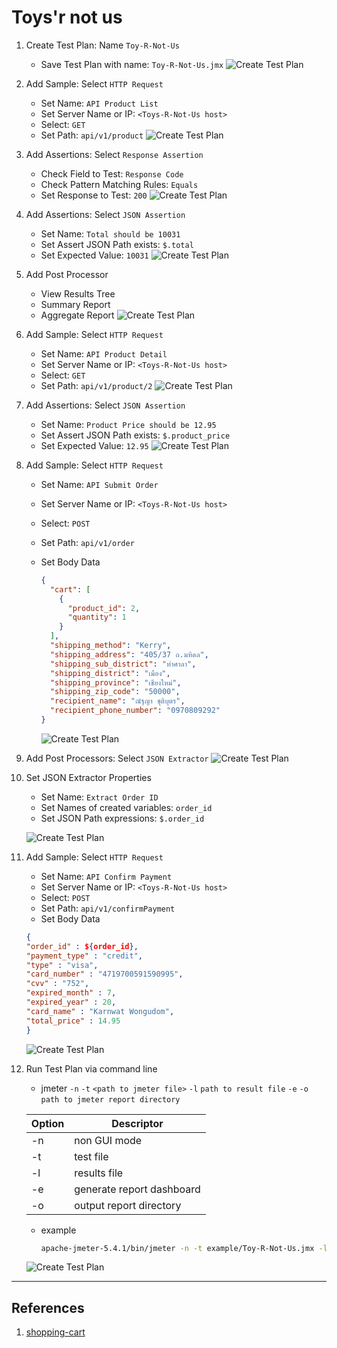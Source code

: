 # Toys'r not us

1. Create Test Plan: Name `Toy-R-Not-Us`
   - Save Test Plan with name: `Toy-R-Not-Us.jmx`
     ![Create Test Plan](./images/toys-r-not-us/toys-r-not-us-01.png)
2. Add Sample: Select `HTTP Request`
   - Set Name: `API Product List`
   - Set Server Name or IP: `<Toys-R-Not-Us host>`
   - Select: `GET`
   - Set Path: `api/v1/product`
     ![Create Test Plan](./images/toys-r-not-us/toys-r-not-us-02.png)
3. Add Assertions: Select `Response Assertion`
   - Check Field to Test: `Response Code`
   - Check Pattern Matching Rules: `Equals`
   - Set Response to Test: `200`
     ![Create Test Plan](./images/toys-r-not-us/toys-r-not-us-03.png)
4. Add Assertions: Select `JSON Assertion`
   - Set Name: `Total should be 10031`
   - Set Assert JSON Path exists: `$.total`
   - Set Expected Value: `10031`
     ![Create Test Plan](./images/toys-r-not-us/toys-r-not-us-04.png)
5. Add Post Processor
   - View Results Tree
   - Summary Report
   - Aggregate Report
     ![Create Test Plan](./images/toys-r-not-us/toys-r-not-us-05.png)
6. Add Sample: Select `HTTP Request`
   - Set Name: `API Product Detail`
   - Set Server Name or IP: `<Toys-R-Not-Us host>`
   - Select: `GET`
   - Set Path: `api/v1/product/2`
     ![Create Test Plan](./images/toys-r-not-us/toys-r-not-us-06.png)
7. Add Assertions: Select `JSON Assertion`
   - Set Name: `Product Price should be 12.95`
   - Set Assert JSON Path exists: `$.product_price`
   - Set Expected Value: `12.95`
     ![Create Test Plan](./images/toys-r-not-us/toys-r-not-us-07.png)
8. Add Sample: Select `HTTP Request`

   - Set Name: `API Submit Order`
   - Set Server Name or IP: `<Toys-R-Not-Us host>`
   - Select: `POST`
   - Set Path: `api/v1/order`
   - Set Body Data

     ```json
     {
       "cart": [
         {
           "product_id": 2,
           "quantity": 1
         }
       ],
       "shipping_method": "Kerry",
       "shipping_address": "405/37 ถ.มหิดล",
       "shipping_sub_district": "ท่าศาลา",
       "shipping_district": "เมือง",
       "shipping_province": "เชียงใหม่",
       "shipping_zip_code": "50000",
       "recipient_name": "ณัฐญา ชุติบุตร",
       "recipient_phone_number": "0970809292"
     }
     ```

     ![Create Test Plan](./images/toys-r-not-us/toys-r-not-us-08.png)

9. Add Post Processors: Select `JSON Extractor`
   ![Create Test Plan](./images/toys-r-not-us/toys-r-not-us-11.png)
10. Set JSON Extractor Properties

    - Set Name: `Extract Order ID`
    - Set Names of created variables: `order_id`
    - Set JSON Path expressions: `$.order_id`

    ![Create Test Plan](./images/toys-r-not-us/toys-r-not-us-09.png)

11. Add Sample: Select `HTTP Request`

    - Set Name: `API Confirm Payment`
    - Set Server Name or IP: `<Toys-R-Not-Us host>`
    - Select: `POST`
    - Set Path: `api/v1/confirmPayment`
    - Set Body Data

    ```json
    {
    "order_id" : ${order_id},
    "payment_type" : "credit",
    "type" : "visa",
    "card_number" : "4719700591590995",
    "cvv" : "752",
    "expired_month" : 7,
    "expired_year" : 20,
    "card_name" : "Karnwat Wongudom",
    "total_price" : 14.95
    }
    ```

    ![Create Test Plan](./images/toys-r-not-us/toys-r-not-us-13.png)

12. Run Test Plan via command line

    - jmeter `-n` `-t` `<path to jmeter file>` `-l` `path to result file` `-e` `-o` `path to jmeter report directory`

    | Option | Descriptor                |
    | ------ | ------------------------- |
    | -n     | non GUI mode              |
    | -t     | test file                 |
    | -l     | results file              |
    | -e     | generate report dashboard |
    | -o     | output report directory   |

    - example

      ```sh
      apache-jmeter-5.4.1/bin/jmeter -n -t example/Toy-R-Not-Us.jmx -l toy.log -e -o toy-report
      ```

    ![Create Test Plan](./images/toys-r-not-us/toys-r-not-us-15.png)

---

## References

1. [shopping-cart](https://github.com/SCK-SEAL-TEAM-One/shopping-cart)